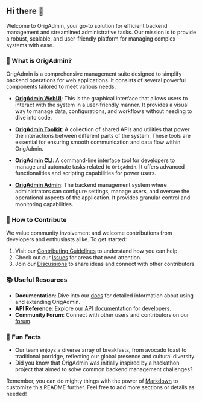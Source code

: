 ## Hi there 👋

Welcome to OrigAdmin, your go-to solution for efficient backend management and streamlined administrative tasks. Our mission is to provide a robust, scalable, and user-friendly platform for managing complex systems with ease.

### 🌟 What is OrigAdmin?

OrigAdmin is a comprehensive management suite designed to simplify backend operations for web applications. It consists of several powerful components tailored to meet various needs:

- **[OrigAdmin WebUI](https://github.com/origadmin/webui)**: This is the graphical interface that allows users to interact with the system in a user-friendly manner. It provides a visual way to manage data, configurations, and workflows without needing to dive into code.

- **[OrigAdmin Toolkit](https://github.com/origadmin/toolkits)**: A collection of shared APIs and utilities that power the interactions between different parts of the system. These tools are essential for ensuring smooth communication and data flow within OrigAdmin.

- **[OrigAdmin CLI](https://github.com/origadmin/origen)**: A command-line interface tool for developers to manage and automate tasks related to `OrigAdmin`. It offers advanced functionalities and scripting capabilities for power users.

- **[OrigAdmin Admin](https://github.com/origadmin/admin)**: The backend management system where administrators can configure settings, manage users, and oversee the operational aspects of the application. It provides granular control and monitoring capabilities.

### 🤝 How to Contribute

We value community involvement and welcome contributions from developers and enthusiasts alike. To get started:
1. Visit our [Contributing Guidelines](CONTRIBUTING.md) to understand how you can help.
2. Check out our [Issues](https://github.com/origadmin/issues) for areas that need attention.
3. Join our [Discussions](https://github.com/origadmin/discussions) to share ideas and connect with other contributors.

### 📚 Useful Resources

- **Documentation**: Dive into our [docs](https://github.com/origadmin/docs) for detailed information about using and extending OrigAdmin.
- **API Reference**: Explore our [API documentation](https://github.com/origadmin/api-docs) for developers.
- **Community Forum**: Connect with other users and contributors on our [forum](https://github.com/origadmin/community).

### 🍳 Fun Facts

- Our team enjoys a diverse array of breakfasts, from avocado toast to traditional porridge, reflecting our global presence and cultural diversity.
- Did you know that OrigAdmin was initially inspired by a hackathon project that aimed to solve common backend management challenges?

Remember, you can do mighty things with the power of [Markdown](https://docs.github.com/github/writing-on-github/getting-started-with-writing-and-formatting-on-github/basic-writing-and-formatting-syntax) to customize this README further. Feel free to add more sections or details as needed!
